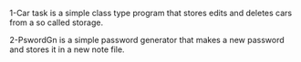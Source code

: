 1-Car task is a simple class type program that stores edits and deletes cars from a so called storage.

2-PswordGn is a simple password generator that makes a new password and stores it in a new note file.
